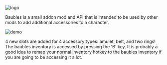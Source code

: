 ![logo](http://i.imgur.com/zByZdks.png)

Baubles is a small addon mod and API that is intended to be used by other mods to add additional accessories to a character.

![demo](http://i.imgur.com/lL1kdZh.png)

4 new slots are added for 4 accessory types: amulet, belt, and two rings! The baubles inventory is accessed by pressing the 'B' key. It is probably a good idea to remap your normal inventory hotkey to the baubles inventory if you are going to be accessing it a lot.